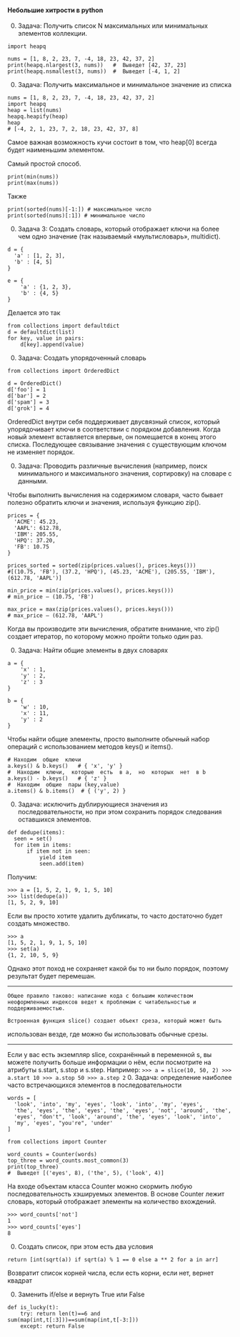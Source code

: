 #### Небольшие хитрости в python

0. Задача: Получить список N максимальных или минимальных элементов коллекции.

  ```
  import heapq

  nums = [1, 8, 2, 23, 7, -4, 18, 23, 42, 37, 2]
  print(heapq.nlargest(3, nums))   #  Выведет [42, 37, 23]
  print(heapq.nsmallest(3, nums))  #  Выведет [-4, 1, 2]
  ```

0. Задача: Получить максимальное и минимальное значение из списка
  ```
  nums = [1, 8, 2, 23, 7, -4, 18, 23, 42, 37, 2]
  import heapq
  heap = list(nums)
  heapq.heapify(heap)
  heap
  # [-4, 2, 1, 23, 7, 2, 18, 23, 42, 37, 8]
  ```

  Самое важная возможность кучи состоит в том, что heap[0] всегда будет
  наименьшим элементом.

  Самый простой способ.

  ```
  print(min(nums))
  print(max(nums))
  ```
  Также
  ```
  print(sorted(nums)[-1:]) # максимальное число
  print(sorted(nums)[:1]) # минимальное число
  ```

0. Задача 3: Создать словарь, который отображает ключи на более чем одно
  значение (так называемый «мультисловарь», multidict).

  ```
  d = {
    'a' : [1, 2, 3],
    'b' : [4, 5]
  }

  e = {
      'a' : {1, 2, 3},
      'b' : {4, 5}
  }
  ```

  Делается это так
  ```
  from collections import defaultdict
  d = defaultdict(list)
  for key, value in pairs:
      d[key].append(value)
  ```
0. Задача: Создать упорядоченный словарь

  ```
  from collections import OrderedDict

  d = OrderedDict()
  d['foo'] = 1
  d['bar'] = 2
  d['spam'] = 3
  d['grok'] = 4
  ```
  OrderedDict внутри себя поддерживает двусвязный список, который
упорядочивает ключи в соответствии с порядком добавления. Когда новый
элемент вставляется впервые, он помещается в конец этого списка.
Последующее связывание значения с существующим ключом не изменяет
порядок.

0. Задача: Проводить различные вычисления (например, поиск минимального
  и максимального значения, сортировку) на словаре с данными.

  Чтобы выполнить вычисления на содержимом словаря, часто бывает полезно
  обратить ключи и значения, используя функцию zip().
  ```
  prices = {
    'ACME': 45.23,
    'AAPL': 612.78,
    'IBM': 205.55,
    'HPQ': 37.20,
    'FB': 10.75
  }

  prices_sorted = sorted(zip(prices.values(), prices.keys()))
  #[(10.75, 'FB'), (37.2, 'HPQ'), (45.23, 'ACME'), (205.55, 'IBM'), (612.78, 'AAPL')]

  min_price = min(zip(prices.values(), prices.keys()))
  # min_price — (10.75, 'FB')

  max_price = max(zip(prices.values(), prices.keys()))
  # max_price — (612.78, 'AAPL')
  ```
  Когда вы производите эти вычисления, обратите внимание, что zip() создает
итератор, по которому можно пройти только один раз.

0. Задача: Найти общие элементы в двух словарях

  ```
  a = {
      'x' : 1,
      'y' : 2,
      'z' : 3
  }

  b = {
      'w' : 10,
      'x' : 11,
      'y' : 2
  }
  ```

  Чтобы найти общие элементы, просто выполните обычный набор операций с
  использованием методов keys() и items().

  ```
  # Находим  общие  ключи
  a.keys() & b.keys()   # { 'x', 'y' }
  #  Находим  ключи,  которые  есть  в a,  но  которых  нет  в b
  a.keys() - b.keys()   # { 'z' }
  #  Находим  общие  пары (key,value)
  a.items() & b.items()  # { ('y', 2) }
  ```
0. Задача: исключить дублирующиеся значения из последовательности, но
при этом сохранить порядок следования оставшихся элементов.

  ```
  def dedupe(items):
    seen = set()
    for item in items:
        if item not in seen:
            yield item
            seen.add(item)
  ```

  Получим:
  ```
  >>> a = [1, 5, 2, 1, 9, 1, 5, 10]
  >>> list(dedupe(a))
  [1, 5, 2, 9, 10]
  ```
  Если вы просто хотите удалить дубликаты, то часто достаточно будет создать
множество.

  ```
  >>> a
  [1, 5, 2, 1, 9, 1, 5, 10]
  >>> set(a)
  {1, 2, 10, 5, 9}
  ```
  Однако этот поход не сохраняет какой бы то ни было порядок, поэтому
результат будет перемешан.

  ---

    Общее правило таково: написание кода с большим количеством
    неоформленных индексов ведет к проблемам с читабельностью и  поддерживаемостью.

    Встроенная функция slice() создает объект среза, который может быть
  использован везде, где можно бы использовать обычные срезы.

  ---

  Если у вас есть экземпляр slice, сохранённый в переменной s, вы можете
  получить больше информации о нём, если посмотрите на атрибуты s.start,
  s.stop и s.step. Например:
    ```
    >>> a = slice(10, 50, 2)
    >>> a.start
    10
    >>> a.stop
    50
    >>> a.step
    2
    ```
0. Задача: определение наиболее часто встречающихся элементов в последовательности

  ```
  words = [
    'look', 'into', 'my', 'eyes', 'look', 'into', 'my', 'eyes',
    'the', 'eyes', 'the', 'eyes', 'the', 'eyes', 'not', 'around', 'the',
    'eyes', "don't", 'look', 'around', 'the', 'eyes', 'look', 'into',
    'my', 'eyes', "you're", 'under'
  ]

  from collections import Counter

  word_counts = Counter(words)
  top_three = word_counts.most_common(3)
  print(top_three)
  #  Выведет [('eyes', 8), ('the', 5), ('look', 4)]
  ```
  На входе объектам класса Counter можно скормить любую
  последовательность хэшируемых элементов. В основе Counter лежит
  словарь, который отображает элементы на количество вхождений.
  ```
  >>> word_counts['not']
  1
  >>> word_counts['eyes']
  8
  ```
0. Создать список, при этом есть два условия

```
return [int(sqrt(a)) if sqrt(a) % 1 == 0 else a ** 2 for a in arr]
```
Возвратит список корней числа, если есть корни, если нет, вернет квадрат

0. Заменить if/else и вернуть True или False 

```
def is_lucky(t):
    try: return len(t)==6 and sum(map(int,t[:3]))==sum(map(int,t[-3:]))
    except: return False
```
